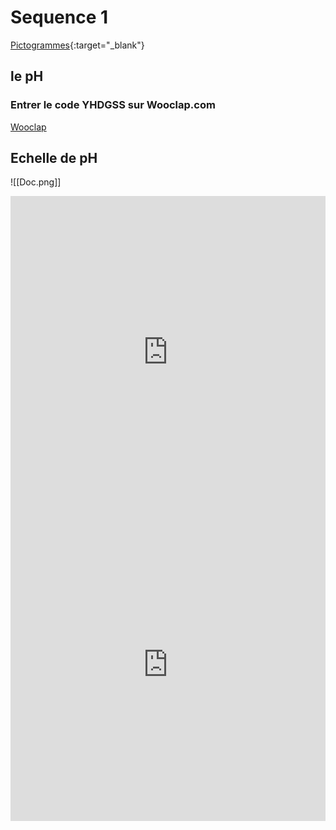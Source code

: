 # Sequence 1

[Pictogrammes](./2_ASSP_Chimie_Jeu-Pictogrammes.pdf){:target="_blank"}

## le pH

### Entrer le code YHDGSS sur Wooclap.com

[Wooclap](https://www.wooclap.com)

## Echelle de pH

![[Doc.png]]

<iframe src="https://learningapps.org/watch?v=pkr839nza23" style="border:0px;width:100%;height:500px" allowfullscreen="true" webkitallowfullscreen="true" mozallowfullscreen="true"></iframe>

<iframe src="https://learningapps.org/watch?v=p6n9ys5b523" style="border:0px;width:100%;height:500px" allowfullscreen="true" webkitallowfullscreen="true" mozallowfullscreen="true"></iframe>
